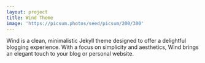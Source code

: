 ```yaml
---
layout: project
title: Wind Theme
image: 'https://picsum.photos/seed/picsum/200/300'
---
```

Wind is a clean, minimalistic Jekyll theme designed to offer a delightful blogging experience. With a focus on simplicity and aesthetics, Wind brings an elegant touch to your blog or personal website.

